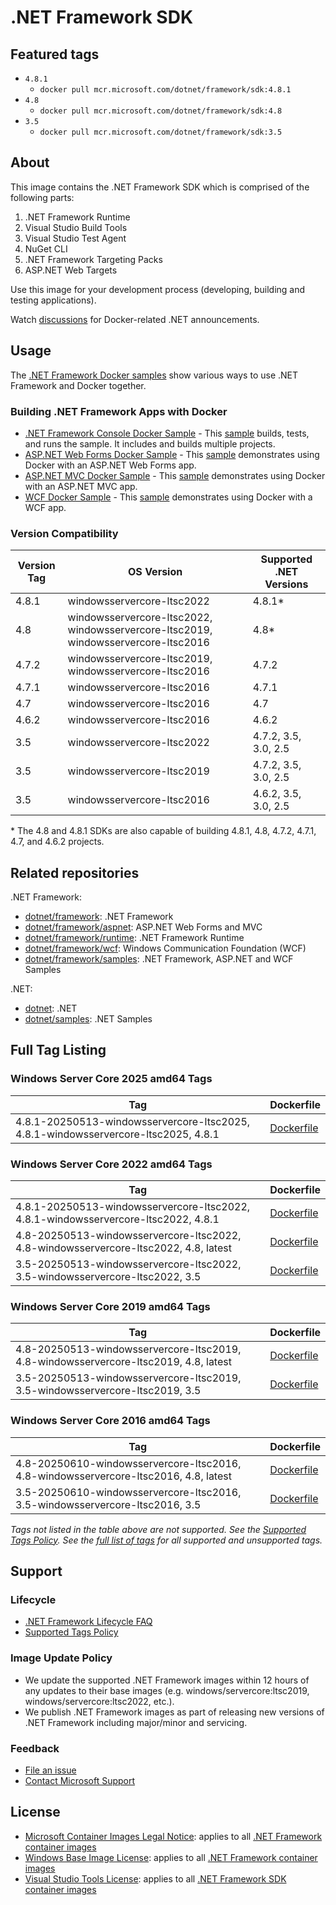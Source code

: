 # .NET Framework SDK

## Featured tags

* `4.8.1`
  * `docker pull mcr.microsoft.com/dotnet/framework/sdk:4.8.1`
* `4.8`
  * `docker pull mcr.microsoft.com/dotnet/framework/sdk:4.8`
* `3.5`
  * `docker pull mcr.microsoft.com/dotnet/framework/sdk:3.5`

## About

This image contains the .NET Framework SDK which is comprised of the following parts:

1. .NET Framework Runtime
1. Visual Studio Build Tools
1. Visual Studio Test Agent
1. NuGet CLI
1. .NET Framework Targeting Packs
1. ASP.NET Web Targets

Use this image for your development process (developing, building and testing applications).

Watch [discussions](https://github.com/microsoft/dotnet-framework-docker/discussions/categories/announcements) for Docker-related .NET announcements.

## Usage

The [.NET Framework Docker samples](https://github.com/microsoft/dotnet-framework-docker/blob/main/samples/README.md) show various ways to use .NET Framework and Docker together.

### Building .NET Framework Apps with Docker

* [.NET Framework Console Docker Sample](https://github.com/microsoft/dotnet-framework-docker/tree/main/samples/dotnetapp/README.md) - This [sample](https://github.com/microsoft/dotnet-framework-docker/tree/main/samples/dotnetapp/Dockerfile) builds, tests, and runs the sample. It includes and builds multiple projects.
* [ASP.NET Web Forms Docker Sample](https://github.com/microsoft/dotnet-framework-docker/tree/main/samples/aspnetapp/README.md) - This [sample](https://github.com/microsoft/dotnet-framework-docker/tree/main/samples/aspnetapp/Dockerfile) demonstrates using Docker with an ASP.NET Web Forms app.
* [ASP.NET MVC Docker Sample](https://github.com/microsoft/dotnet-framework-docker/tree/main/samples/aspnetmvcapp/README.md) - This [sample](https://github.com/microsoft/dotnet-framework-docker/tree/main/samples/aspnetmvcapp/Dockerfile) demonstrates using Docker with an ASP.NET MVC app.
* [WCF Docker Sample](https://github.com/microsoft/dotnet-framework-docker/tree/main/samples/wcfapp/README.md) - This [sample](https://github.com/microsoft/dotnet-framework-docker/tree/main/samples/wcfapp/) demonstrates using Docker with a WCF app.

### Version Compatibility

Version Tag | OS Version | Supported .NET Versions
-- | -- | --
4.8.1 | windowsservercore-ltsc2022 | 4.8.1*
4.8 | windowsservercore-ltsc2022, windowsservercore-ltsc2019, windowsservercore-ltsc2016 | 4.8*
4.7.2 | windowsservercore-ltsc2019, windowsservercore-ltsc2016 | 4.7.2
4.7.1 | windowsservercore-ltsc2016 | 4.7.1
4.7 | windowsservercore-ltsc2016 | 4.7
4.6.2 | windowsservercore-ltsc2016 | 4.6.2
3.5 | windowsservercore-ltsc2022 | 4.7.2, 3.5, 3.0, 2.5
3.5 | windowsservercore-ltsc2019 | 4.7.2, 3.5, 3.0, 2.5
3.5 | windowsservercore-ltsc2016 | 4.6.2, 3.5, 3.0, 2.5

\* The 4.8 and 4.8.1 SDKs are also capable of building 4.8.1, 4.8, 4.7.2, 4.7.1, 4.7, and 4.6.2 projects.

## Related repositories

.NET Framework:

* [dotnet/framework](https://github.com/microsoft/dotnet-framework-docker/blob/main/README.md): .NET Framework
* [dotnet/framework/aspnet](https://github.com/microsoft/dotnet-framework-docker/blob/main/README.aspnet.md): ASP.NET Web Forms and MVC
* [dotnet/framework/runtime](https://github.com/microsoft/dotnet-framework-docker/blob/main/README.runtime.md): .NET Framework Runtime
* [dotnet/framework/wcf](https://github.com/microsoft/dotnet-framework-docker/blob/main/README.wcf.md): Windows Communication Foundation (WCF)
* [dotnet/framework/samples](https://github.com/microsoft/dotnet-framework-docker/blob/main/README.samples.md): .NET Framework, ASP.NET and WCF Samples

.NET:

* [dotnet](https://github.com/dotnet/dotnet-docker/blob/main/README.md): .NET
* [dotnet/samples](https://github.com/dotnet/dotnet-docker/blob/main/README.samples.md): .NET Samples

## Full Tag Listing

### Windows Server Core 2025 amd64 Tags

Tag | Dockerfile
---------| ---------------
4.8.1-20250513-windowsservercore-ltsc2025, 4.8.1-windowsservercore-ltsc2025, 4.8.1 | [Dockerfile](src/sdk/4.8.1/windowsservercore-ltsc2025/Dockerfile)

### Windows Server Core 2022 amd64 Tags

Tag | Dockerfile
---------| ---------------
4.8.1-20250513-windowsservercore-ltsc2022, 4.8.1-windowsservercore-ltsc2022, 4.8.1 | [Dockerfile](src/sdk/4.8.1/windowsservercore-ltsc2022/Dockerfile)
4.8-20250513-windowsservercore-ltsc2022, 4.8-windowsservercore-ltsc2022, 4.8, latest | [Dockerfile](src/sdk/4.8/windowsservercore-ltsc2022/Dockerfile)
3.5-20250513-windowsservercore-ltsc2022, 3.5-windowsservercore-ltsc2022, 3.5 | [Dockerfile](src/sdk/3.5/windowsservercore-ltsc2022/Dockerfile)

### Windows Server Core 2019 amd64 Tags

Tag | Dockerfile
---------| ---------------
4.8-20250513-windowsservercore-ltsc2019, 4.8-windowsservercore-ltsc2019, 4.8, latest | [Dockerfile](src/sdk/4.8/windowsservercore-ltsc2019/Dockerfile)
3.5-20250513-windowsservercore-ltsc2019, 3.5-windowsservercore-ltsc2019, 3.5 | [Dockerfile](src/sdk/3.5/windowsservercore-ltsc2019/Dockerfile)

### Windows Server Core 2016 amd64 Tags

Tag | Dockerfile
---------| ---------------
4.8-20250610-windowsservercore-ltsc2016, 4.8-windowsservercore-ltsc2016, 4.8, latest | [Dockerfile](src/sdk/4.8/windowsservercore-ltsc2016/Dockerfile)
3.5-20250610-windowsservercore-ltsc2016, 3.5-windowsservercore-ltsc2016, 3.5 | [Dockerfile](src/sdk/3.5/windowsservercore-ltsc2016/Dockerfile)
<!--End of generated tags-->

*Tags not listed in the table above are not supported. See the [Supported Tags Policy](https://github.com/dotnet/dotnet-docker/blob/main/documentation/supported-tags.md).
See the [full list of tags](https://mcr.microsoft.com/v2/dotnet/framework/sdk/tags/list) for all supported and unsupported tags.*

## Support

### Lifecycle

* [.NET Framework Lifecycle FAQ](https://support.microsoft.com/help/17455/lifecycle-faq-net-framework)
* [Supported Tags Policy](https://github.com/microsoft/dotnet-framework-docker/blob/main/documentation/supported-tags.md)

### Image Update Policy

* We update the supported .NET Framework images within 12 hours of any updates to their base images (e.g. windows/servercore:ltsc2019, windows/servercore:ltsc2022, etc.).
* We publish .NET Framework images as part of releasing new versions of .NET Framework including major/minor and servicing.

### Feedback

* [File an issue](https://github.com/microsoft/dotnet-framework-docker/issues/new/choose)
* [Contact Microsoft Support](https://support.microsoft.com/contactus/)

## License

* [Microsoft Container Images Legal Notice](https://aka.ms/mcr/osslegalnotice): applies to all [.NET Framework container images](https://github.com/microsoft/dotnet-framework-docker/blob/main/README.md)
* [Windows Base Image License](https://learn.microsoft.com/virtualization/windowscontainers/images-eula): applies to all [.NET Framework container images](https://github.com/microsoft/dotnet-framework-docker/blob/main/README.md)
* [Visual Studio Tools License](https://visualstudio.microsoft.com/license-terms/mlt031519/): applies to all [.NET Framework SDK container images](https://github.com/microsoft/dotnet-framework-docker/blob/main/README.sdk.md)
